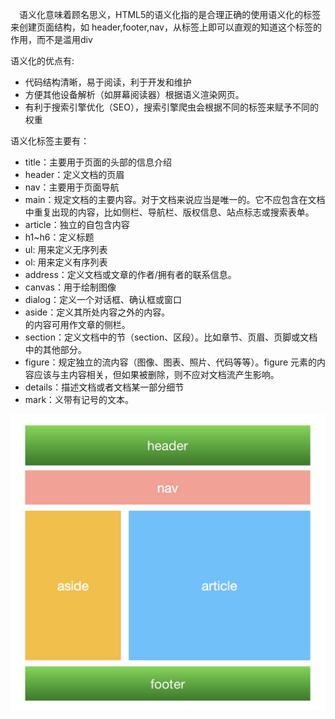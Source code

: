 &ensp;&ensp;语义化意味着顾名思义，HTML5的语义化指的是合理正确的使用语义化的标签来创建页面结构，如 header,footer,nav，从标签上即可以直观的知道这个标签的作用，而不是滥用div   

语义化的优点有:   
- 代码结构清晰，易于阅读，利于开发和维护
- 方便其他设备解析（如屏幕阅读器）根据语义渲染网页。
- 有利于搜索引擎优化（SEO），搜索引擎爬虫会根据不同的标签来赋予不同的权重

语义化标签主要有：   

- title：主要用于页面的头部的信息介绍
- header：定义文档的页眉
- nav：主要用于页面导航
- main：规定文档的主要内容。对于文档来说应当是唯一的。它不应包含在文档中重复出现的内容，比如侧栏、导航栏、版权信息、站点标志或搜索表单。
- article：独立的自包含内容
- h1~h6：定义标题
- ul: 用来定义无序列表
- ol: 用来定义有序列表
- address：定义文档或文章的作者/拥有者的联系信息。
- canvas：用于绘制图像
- dialog：定义一个对话框、确认框或窗口
- aside：定义其所处内容之外的内容。<aside> 的内容可用作文章的侧栏。
- section：定义文档中的节（section、区段）。比如章节、页眉、页脚或文档中的其他部分。
- figure：规定独立的流内容（图像、图表、照片、代码等等）。figure 元素的内容应该与主内容相关，但如果被删除，则不应对文档流产生影响。
- details：描述文档或者文档某一部分细节
- mark：义带有记号的文本。

![image](articles/img/yuyihua.jpg)